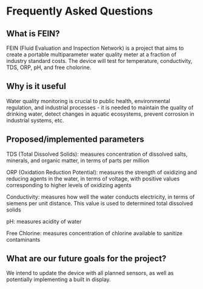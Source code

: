 # Frequently Asked Questions

## What is FEIN?
FEIN (Fluid Evaluation and Inspection Network) is a project that aims to create a portable multiparameter water quality meter at a fraction of industry standard costs. The device will test for temperature, conductivity, TDS, ORP, pH, and free cholorine.

## Why is it useful
Water quality monitoring is crucial to public health, environmental regulation, and industrial processes - it is needed to maintain the quality of drinking water, detect changes in aquatic ecosystems, prevent corrosion in industrial systems, etc. 

## Proposed/implemented parameters
  TDS (Total Dissolved Solids): measures concentration of dissolved salts, minerals, and organic matter, in terms of parts per million
  
  ORP (Oxidation Reduction Potential): measures the strength of oxidizing and reducing agents in the water, in terms of voltage, with positive values corresponding to higher levels of oxidizing agents
  
  Conductivity: measures how well the water conducts electricity, in terms of siemens per unit distance. This value is used to determined total dissolved solids
  
  pH: measures acidity of water
  
  Free Chlorine: measures concentration of chlorine available to sanitize contaminants


## What are our future goals for the project?
We intend to update the device with all planned sensors, as well as potentially implementing a built in display.
